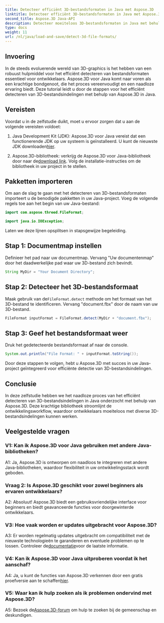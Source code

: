 ```yaml
---
title: Detecteer efficiënt 3D-bestandsformaten in Java met Aspose.3D
linktitle: Detecteer efficiënt 3D-bestandsformaten in Java met Aspose.3D
second_title: Aspose.3D Java-API
description: Detecteer moeiteloos 3D-bestandsformaten in Java met behulp van Aspose.3D. Stroomlijn uw ontwikkelingsproces met deze krachtige bibliotheek.
type: docs
weight: 11
url: /nl/java/load-and-save/detect-3d-file-formats/
---
```

## Invoering

In de steeds evoluerende wereld van 3D-graphics is het hebben van een robuust hulpmiddel voor het efficiënt detecteren van bestandsformaten essentieel voor ontwikkelaars. Aspose.3D voor Java komt naar voren als een krachtige bondgenoot, die het proces vereenvoudigt en een naadloze ervaring biedt. Deze tutorial leidt u door de stappen voor het efficiënt detecteren van 3D-bestandsindelingen met behulp van Aspose.3D in Java.

## Vereisten

Voordat u in de zelfstudie duikt, moet u ervoor zorgen dat u aan de volgende vereisten voldoet:

1. Java Development Kit (JDK): Aspose.3D voor Java vereist dat een functionerende JDK op uw systeem is geïnstalleerd. U kunt de nieuwste JDK downloaden[hier](https://www.oracle.com/java/technologies/javase-downloads.html).

2.  Aspose.3D-bibliotheek: verkrijg de Aspose.3D voor Java-bibliotheek door naar de[download link](https://releases.aspose.com/3d/java/). Volg de installatie-instructies om de bibliotheek in uw project in te stellen.

## Pakketten importeren

Om aan de slag te gaan met het detecteren van 3D-bestandsformaten importeert u de benodigde pakketten in uw Java-project. Voeg de volgende regels toe aan het begin van uw Java-bestand:

```java
import com.aspose.threed.FileFormat;

import java.io.IOException;
```

Laten we deze lijnen opsplitsen in stapsgewijze begeleiding.

## Stap 1: Documentmap instellen

Definieer het pad naar uw documentmap. Vervang "Uw documentenmap" door het daadwerkelijke pad waar uw 3D-bestand zich bevindt.

```java
String MyDir = "Your Document Directory";
```

## Stap 2: Detecteer het 3D-bestandsformaat

 Maak gebruik van de`FileFormat.detect` methode om het formaat van het 3D-bestand te identificeren. Vervang "document.fbx" door de naam van uw 3D-bestand.

```java
FileFormat inputFormat = FileFormat.detect(MyDir + "document.fbx");
```

## Stap 3: Geef het bestandsformaat weer

Druk het gedetecteerde bestandsformaat af naar de console.

```java
System.out.println("File Format: " + inputFormat.toString());
```

Door deze stappen te volgen, hebt u Aspose.3D met succes in uw Java-project geïntegreerd voor efficiënte detectie van 3D-bestandsindelingen.

## Conclusie

In deze zelfstudie hebben we het naadloze proces van het efficiënt detecteren van 3D-bestandsindelingen in Java onderzocht met behulp van Aspose.3D. Deze krachtige bibliotheek stroomlijnt de ontwikkelingsworkflow, waardoor ontwikkelaars moeiteloos met diverse 3D-bestandsindelingen kunnen werken.

## Veelgestelde vragen

### V1: Kan ik Aspose.3D voor Java gebruiken met andere Java-bibliotheken?

A1: Ja, Aspose.3D is ontworpen om naadloos te integreren met andere Java-bibliotheken, waardoor flexibiliteit in uw ontwikkelingsstack wordt geboden.

### Vraag 2: Is Aspose.3D geschikt voor zowel beginners als ervaren ontwikkelaars?

A2: Absoluut! Aspose.3D biedt een gebruiksvriendelijke interface voor beginners en biedt geavanceerde functies voor doorgewinterde ontwikkelaars.

### V3: Hoe vaak worden er updates uitgebracht voor Aspose.3D?

 A3: Er worden regelmatig updates uitgebracht om compatibiliteit met de nieuwste technologieën te garanderen en eventuele problemen op te lossen. Controleer de[documentatie](https://reference.aspose.com/3d/java/)voor de laatste informatie.

### V4: Kan ik Aspose.3D voor Java uitproberen voordat ik het aanschaf?

 A4: Ja, u kunt de functies van Aspose.3D verkennen door een gratis proefversie aan te schaffen[hier](https://releases.aspose.com/).

### V5: Waar kan ik hulp zoeken als ik problemen ondervind met Aspose.3D?

 A5: Bezoek de[Aspose.3D-forum](https://forum.aspose.com/c/3d/18) om hulp te zoeken bij de gemeenschap en deskundigen.
